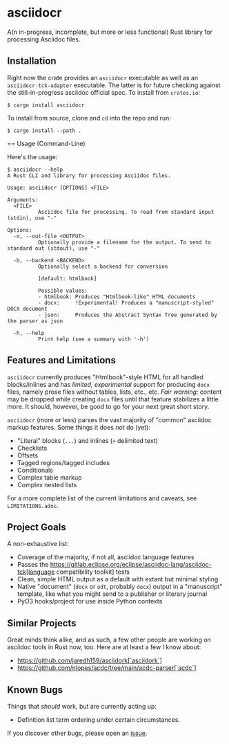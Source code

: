 # asciidocr

A(n in-progress, incomplete, but more or less functional) Rust library for processing Asciidoc files.

## Installation

Right now the crate provides an `asciidocr` executable as well as an
`asciidocr-tck-adapter` executable. The latter is for future checking against
the still-in-progress asciidoc official spec. To install from `crates.io`:

```console
$ cargo install asciidocr
```

To install from source, clone and `cd` into the repo and run:

```console
$ cargo install --path .
```

== Usage (Command-Line)

Here's the usage:

```console
$ asciidocr --help
A Rust CLI and library for processing Asciidoc files.

Usage: asciidocr [OPTIONS] <FILE>

Arguments:
  <FILE>
          Asciidoc file for processing. To read from standard input (stdin), use "-"

Options:
  -o, --out-file <OUTPUT>
          Optionally provide a filename for the output. To send to standard out (stdout), use "-"

  -b, --backend <BACKEND>
          Optionally select a backend for conversion
          
          [default: htmlbook]

          Possible values:
          - htmlbook: Produces "Htmlbook-like" HTML documents
          - docx:     !Experimental! Produces a "manuscript-styled" DOCX document
          - json:     Produces the Abstract Syntax Tree generated by the parser as json

  -h, --help
          Print help (see a summary with '-h')
```

## Features and Limitations

`asciidocr` currently produces "Htmlbook"-style HTML for all handled
blocks/inlines and has _limited, experimental_ support for producing `docx` files,
namely prose files without tables, lists, etc., etc. *Fair warning*: content may
be dropped while creating `docx` files until that feature stabilizes a little
more. It should, however, be good to go for your next great short story.

`asciidocr` (more or less) parses the vast majority of "common" asciidoc markup
features. Some things it does _not_ do (yet):

* "Literal" blocks (`...`) and inlines (`+` delimited text)
* Checklists
* Offsets
* Tagged regions/tagged includes
* Conditionals
* Complex table markup
* Complex nested lists

For a more complete list of the current limitations and caveats, see
`LIMITATIONS.adoc`.

## Project Goals 

A non-exhaustive list:

* Coverage of the majority, if not all, asciidoc language features
* Passes the
  https://gitlab.eclipse.org/eclipse/asciidoc-lang/asciidoc-tck[language
  compatibility toolkit] tests
* Clean, simple HTML output as a default with extant but minimal styling
* Native "document" (`docx` or `odt`, probably `docx`) output in a "manuscript"
  template, like what you might send to a publisher or literary journal
* PyO3 hooks/project for use inside Python contexts

## Similar Projects

Great minds think alike, and as such, a few other people are working on asciidoc
tools in Rust now, too. Here are at least a few I know about:

* https://github.com/jaredh159/asciidork[`asciidork`]
* https://github.com/nlopes/acdc/tree/main/acdc-parser[`acdc`]

## Known Bugs

Things that _should_ work, but are currently acting up:

* Definition list term ordering under certain circumstances.

If you discover other bugs, please open an
[issue](https://github.com/delfanbaum/asciidocr/issues).
